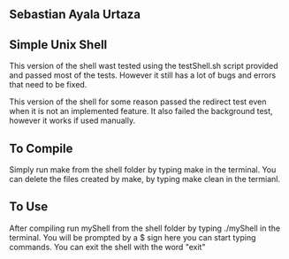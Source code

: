 ## Sebastian Ayala Urtaza
## Simple Unix Shell

This version of the shell wast tested using the testShell.sh script provided and passed most of the tests. However it still has a lot of bugs and errors that need to be fixed.

This version of the shell for some reason passed the redirect test even when it is not an implemented feature. It also failed the background test, however it works if used manually.

## To Compile
Simply run make from the shell folder by typing make in the terminal.
You can delete the files created by make, by typing make clean in the termianl.

## To Use 
After compiling run myShell from the shell folder by typing ./myShell in the terminal.
You will be prompted by a $ sign here you can start typing commands.
You can exit the shell with the word "exit"
